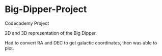 # Big-Dipper-Project
Codecademy Project

2D and 3D representation of the Big Dipper.

Had to convert RA and DEC to get galactic coordinates, then was able to plot.
